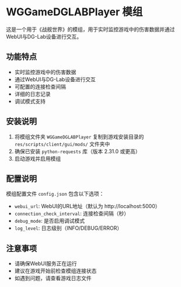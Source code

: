# WGGameDGLABPlayer 模组

这是一个用于《战舰世界》的模组，用于实时监控游戏中的伤害数据并通过WebUI与DG-Lab设备进行交互。

## 功能特点

- 实时监控游戏中的伤害数据
- 通过WebUI与DG-Lab设备进行交互
- 可配置的连接检查间隔
- 详细的日志记录
- 调试模式支持

## 安装说明

1. 将模组文件夹 `WGGameDGLABPlayer` 复制到游戏安装目录的 `res/scripts/client/gui/mods/` 文件夹中
2. 确保已安装 `python-requests` 库（版本 2.31.0 或更高）
3. 启动游戏并启用模组

## 配置说明

模组配置文件 `config.json` 包含以下选项：

- `webui_url`: WebUI的URL地址（默认为 http://localhost:5000）
- `connection_check_interval`: 连接检查间隔（秒）
- `debug_mode`: 是否启用调试模式
- `log_level`: 日志级别（INFO/DEBUG/ERROR）

## 注意事项

- 请确保WebUI服务正在运行
- 建议在游戏开始前检查模组连接状态
- 如遇到问题，请查看游戏日志文件 